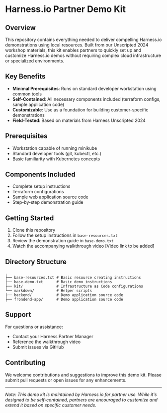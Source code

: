 # Harness.io Partner Demo Kit

## Overview
This repository contains everything needed to deliver compelling Harness.io demonstrations using local resources. Built from our Unscripted 2024 workshop materials, this kit enables partners to quickly set up and customize Harness.io demos without requiring complex cloud infrastructure or specialized environments.

## Key Benefits
- **Minimal Prerequisites**: Runs on standard developer workstation using common tools
- **Self-Contained**: All necessary components included (terraform configs, sample application code)
- **Customizable**: Use as a foundation for building customer-specific demonstrations
- **Field-Tested**: Based on materials from Harness Unscripted 2024

## Prerequisites
- Workstation capable of running minikube
- Standard developer tools (git, kubectl, etc.)
- Basic familiarity with Kubernetes concepts

## Components Included
- Complete setup instructions
- Terraform configurations
- Sample web application source code
- Step-by-step demonstration guide

## Getting Started
1. Clone this repository
2. Follow the setup instructions in `base-resources.txt`
3. Review the demonstration guide in `base-demo.txt`
4. Watch the accompanying walkthrough video [Video link to be added]

## Directory Structure
```
.
├── base-resources.txt # Basic resource creating instructions
├── base-demo.txt      # Basic demo instructions
├── kit/               # Infrastructure as Code configurations
└── markdown/          # Helper scripts
├── backend/           # Demo application source code
├── frondend-app/      # Demo application source code
```

## Support
For questions or assistance:
- Contact your Harness Partner Manager
- Reference the walkthrough video
- Submit issues via GitHub

## Contributing
We welcome contributions and suggestions to improve this demo kit. Please submit pull requests or open issues for any enhancements.

---
*Note: This demo kit is maintained by Harness.io for partner use. While it's designed to be self-contained, partners are encouraged to customize and extend it based on specific customer needs.*